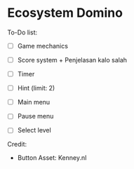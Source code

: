# Ecosystem Domino

To-Do list:
- [ ] Game mechanics
- [ ] Score system + Penjelasan kalo salah
- [ ] Timer
- [ ] Hint (limit: 2)

- [ ] Main menu
- [ ] Pause menu
- [ ] Select level


Credit:
- Button Asset: Kenney.nl